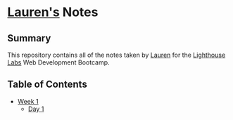 # [Lauren's](https://github.com/ribeirolm) Notes
## Summary

This repository contains all of the notes taken by [Lauren](https://github.com/ribeirolm) for the [Lighthouse Labs](https://www.lighthouselabs.ca/?gclid=CjwKCAiA4t_iBRApEiwAn-vt-7ddxtAahsmVagDrT18ExDC76y3_X48iVw4-3-Ur4eya6AzjDvlzjhoC2m0QAvD_BwE) Web Development Bootcamp.


## Table of Contents
* [Week 1](/Week_1)
  * [Day 1](/Week_1/Day_1)

